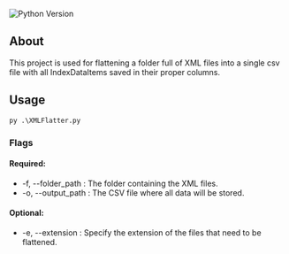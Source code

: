 ![Python Version](https://img.shields.io/badge/python-3.9%2B-blue)

## About
This project is used for flattening a folder full of XML files into a single csv file with all IndexDataItems saved in their proper columns.

## Usage

```batch
py .\XMLFlatter.py
```

### Flags
#### Required:
- -f, --folder_path : The folder containing the XML files.
- -o, --output_path : The CSV file where all data will be stored.
#### Optional:
- -e, --extension : Specify the extension of the files that need to be flattened.
